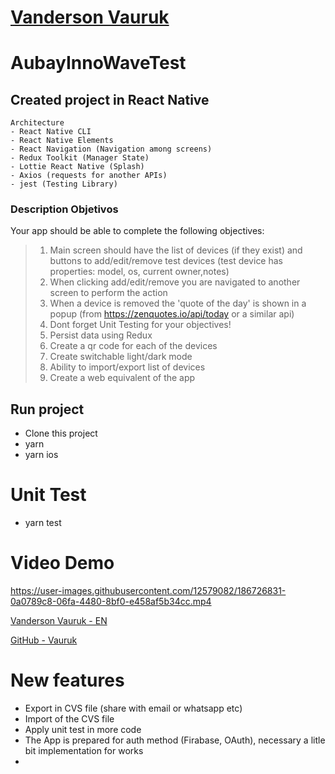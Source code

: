 # [Vanderson Vauruk](https://www.linkedin.com/in/vauruk/?locale=en_US)

# AubayInnoWaveTest

## Created project in React Native

```
Architecture
- React Native CLI
- React Native Elements
- React Navigation (Navigation among screens)
- Redux Toolkit (Manager State)
- Lottie React Native (Splash)
- Axios (requests for another APIs)
- jest (Testing Library)
```

### Description Objetivos
Your app should be able to complete the following objectives:
>1. Main screen should have the list of devices (if they exist) and buttons to add/edit/remove 
test devices (test device has properties: model, os, current owner,notes)
>2. When clicking add/edit/remove you are navigated to another screen to perform the action
>3. When a device is removed the 'quote of the day' is shown in a popup (from https://zenquotes.io/api/today or a similar api)
>4. Dont forget Unit Testing for your objectives!
>5. Persist data using Redux
>6. Create a qr code for each of the devices
>7. Create switchable light/dark mode
>8. Ability to import/export list of devices
>9. Create a web equivalent of the app


## Run project
- Clone this project 
- yarn 
- yarn ios

# Unit Test
- yarn test 


# Video Demo
https://user-images.githubusercontent.com/12579082/186726831-0a0789c8-06fa-4480-8bf0-e458af5b34cc.mp4


[Vanderson Vauruk - EN](https://www.linkedin.com/in/vauruk/?locale=en_US)

[GitHub - Vauruk](https://github.com/vauruk)

# New features
- Export in CVS file (share with email or whatsapp etc)
- Import of the CVS file
- Apply unit test in more code
- The App is prepared for auth method (Firabase, OAuth), necessary a litle bit implementation for works
- 
